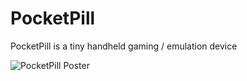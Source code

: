 # PocketPill

PocketPill is a tiny handheld gaming / emulation device

![PocketPill Poster](./profile/poster.svg)